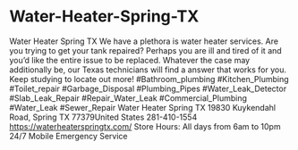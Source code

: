 # Water-Heater-Spring-TX
Water Heater Spring TX We have a plethora is water heater services. Are you trying to get your tank repaired? Perhaps you are ill and tired of it and you’d like the entire issue to be replaced. Whatever the case may additionally be, our Texas technicians will find a answer that works for you. Keep studying to locate out more!   #Bathroom_plumbing  #Kitchen_Plumbing #Toilet_repair #Garbage_Disposal #Plumbing_Pipes #Water_Leak_Detector #Slab_Leak_Repair #Repair_Water_Leak #Commercial_Plumbing #Water_Leak #Sewer_Repair   Water Heater Spring TX  19830 Kuykendahl Road, Spring TX 77379United States 281-410-1554 https://waterheaterspringtx.com/ Store Hours: All days from 6am to 10pm  24/7 Mobile Emergency Service
